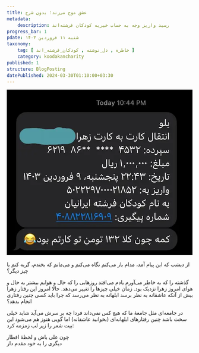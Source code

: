 ```yaml
---
title: عشق موج می‌زند؛ بدون شرح
metadata: 
    description: رسید واریز وجه به حساب خیریه کودکان فرشته‌اند
progress_bar: 1
pdate: شنبه ۱۱ فروردین ۱۴۰۳
taxonomy:
    tag: [ خاطره , دل_نوشته , کودکان_فرشته_اند ]
    category: koodakancharity
published: 1
structure: BlogPosting
datePublished: 2024-03-30T01:10:00+03:30
---
```

![ رسید واریز وجه به حساب خیریه کودکان فرشته‌اند  ](resid.webp?classes=center&loading=lazy)
<div class="align-center">
</div>
از دیشب که این پیام آمد، مدام باز می‌کنم نگاه می‌کنم و می‌مانم که بخندم، گریه کنم یا چیز دیگر؟

گذشته را که به خاطر می‌آورم یادم می‌افتد روزهایی را که حال و هوایم بیشتر به حال و هوای امروز زهرا نزدیک بود. زمان خیلی چیزها را تغییر می‌دهد. حالا امروز این رفتار زهرا بیش از آنکه عاشقانه به نظر برسد ابلهانه به نظر می‌رسد که چرا باید کسی چنین رفتاری انجام بدهد؟

در جامعه‌ای مثل جامعهٔ ما که هیچ کس نمی‌داند فردا چه بر سرش می‌آید شاید خیلی سخت باشد چنین رفتارهای ابلهانه‌ای (بخوانید عاشقانه) اما گویی هنوز هم می‌شود این بیت شعر را زیر لب زمزمه کرد:

چون علی باش و لحظهٔ افطار  
دیگری را به خود مقدم دار